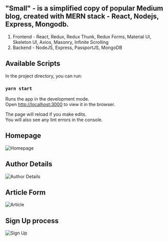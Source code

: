 ##  "Small" - is a simplified copy of popular Medium blog, created with MERN stack - React, Nodejs, Express, Mongodb.

1. Frontend - React, Redux, Redux Thunk, Redux Forms, Material UI, Skeleton UI, Axios, Masonry, Infinite Scrolling
2. Backend - NodeJS, Express, PassportJS, MongoDB

## Available Scripts

In the project directory, you can run:

### `yarn start`

Runs the app in the development mode.<br />
Open [http://localhost:3000](http://localhost:3000) to view it in the browser.

The page will reload if you make edits.<br />
You will also see any lint errors in the console.


## Homepage
![Homepage](http://frontend-developer.ru/github/small/homepage.png)

## Author Details
![Author Details](http://frontend-developer.ru/github/small/author.png)

## Article Form
![Article](http://frontend-developer.ru/github/small/edit_form.png)

## Sign Up process
![Sign Up](http://frontend-developer.ru/github/small/sign_up.png)
